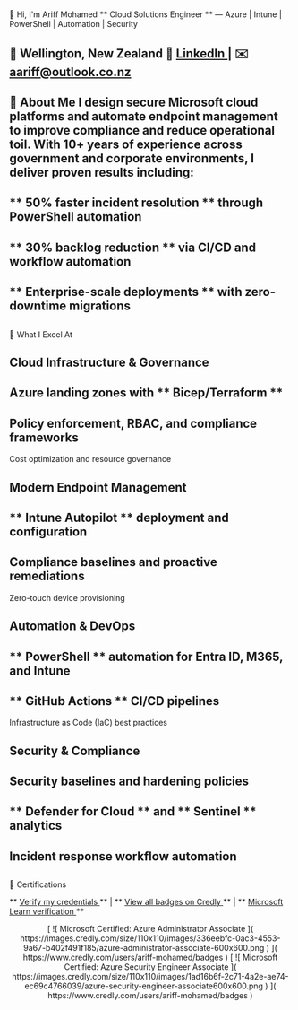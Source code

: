 #
👋 Hi, I'm Ariff Mohamed
**
Cloud Solutions Engineer
**
— Azure | Intune | PowerShell | Automation | Security
  
📍 Wellington, New Zealand
🔗 [
LinkedIn
](
https://www.linkedin.com/in/ariff-mohamed/
) | ✉️ [
aariff@outlook.co.nz
](
mailto:aariff@outlook.co.nz
)
---
##
🎯 About Me
I design secure Microsoft cloud platforms and automate endpoint management to improve compliance and reduce operational toil. With 10+ years of experience across government and corporate environments, I deliver proven results including:
-
**
50% faster incident resolution
**
through PowerShell automation
-
**
30% backlog reduction
**
via CI/CD and workflow automation
-
**
Enterprise-scale deployments
**
with zero-downtime migrations
---
##
💼 What I Excel At
###
Cloud Infrastructure & Governance
-
Azure landing zones with 
**
Bicep/Terraform
**
-
Policy enforcement, RBAC, and compliance frameworks
-
Cost optimization and resource governance
###
Modern Endpoint Management
-
**
Intune Autopilot
**
deployment and configuration
-
Compliance baselines and proactive remediations
-
Zero-touch device provisioning
###
Automation & DevOps
-
**
PowerShell
**
automation for Entra ID, M365, and Intune
-
**
GitHub Actions
**
CI/CD pipelines
-
Infrastructure as Code (IaC) best practices
###
Security & Compliance
-
Security baselines and hardening policies
-
**
Defender for Cloud
**
and 
**
Sentinel
**
analytics
-
Incident response workflow automation
---
##
🏅 Certifications
>
**
[
Verify my credentials
](
https://learn.microsoft.com/en-us/credentials/certifications/credential-verification
)
**
| 
**
[
View all badges on Credly
](
https://www.credly.com/users/ariff-mohamed/badges
)
**
| 
**
[
Microsoft Learn verification
](
https://learn.microsoft.com/en-us/users/ariff-mohamed/transcript/73n4ki5ojwly24p
)
**
<div align="center">
[
![
Microsoft Certified: Azure Administrator Associate
](
https://images.credly.com/size/110x110/images/336eebfc-0ac3-4553-9a67-b402f491f185/azure-administrator-associate-600x600.png
)
](
https://www.credly.com/users/ariff-mohamed/badges
)
[
![
Microsoft Certified: Azure Security Engineer Associate
](
https://images.credly.com/size/110x110/images/1ad16b6f-2c71-4a2e-ae74-ec69c4766039/azure-security-engineer-associate600x600.png
)
](
https://www.credly.com/users/ariff-mohamed/badges
)
</div>
